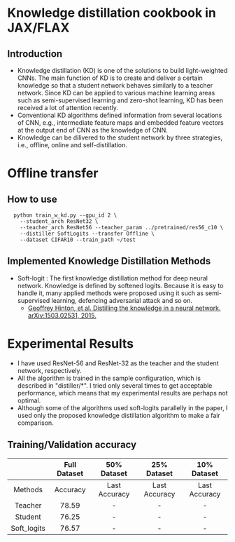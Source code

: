 # Knowledge distillation cookbook in JAX/FLAX
## Introduction
- Knowledge distillation (KD) is one of the solutions to build light-weighted CNNs.
  The main function of KD is to create and deliver a certain knowledge so that a student network behaves similarly to a teacher network. Since KD can be applied to various machine learning areas such as semi-supervised learning and zero-shot learning, KD has been received a lot of attention recently.
- Conventional KD algorithms defined information from several locations of CNN, e.g., intermediate feature maps and embedded feature vectors at the output end of CNN as the knowledge of CNN.
- Knowledge can be dilivered to the student network by three strategies, i.e., offline, online and self-distillation.

# Offline transfer
## How to use
```
  python train_w_kd.py --gpu_id 2 \
    --student_arch ResNet32 \
    --teacher_arch ResNet56 --teacher_param ../pretrained/res56_c10 \
    --distiller SoftLogits --transfer Offline \
    --dataset CIFAR10 --train_path ~/test
```

## Implemented Knowledge Distillation Methods
- Soft-logit : The first knowledge distillation method for deep neural network. Knowledge is defined by softened logits. Because it is easy to handle it, many applied methods were proposed using it such as semi-supervised learning, defencing adversarial attack and so on.
  - [Geoffrey Hinton, et al. Distilling the knowledge in a neural network. arXiv:1503.02531, 2015.](https://arxiv.org/abs/1503.02531)

# Experimental Results
- I have used ResNet-56 and ResNet-32 as the teacher and the student network, respectively.
- All the algorithm is trained in the sample configuration, which is described in "distiller/*". I tried only several times to get acceptable performance, which means that my experimental results are perhaps not optimal.
- Although some of the algorithms used soft-logits parallelly in the paper, I used only the proposed knowledge distillation algorithm to make a fair comparison.

## Training/Validation accuracy
|             |  Full Dataset |  50% Dataset  |  25% Dataset  |  10% Dataset  |
|:-----------:|:-------------:|:-------------:|:-------------:|:-------------:|
|   Methods   |      Accuracy | Last Accuracy | Last Accuracy | Last Accuracy |
|   Teacher   |         78.59 |       -       |       -       |       -       |
|   Student   |         76.25 |       -       |       -       |       -       |
| Soft_logits |         76.57 |       -       |       -       |       -       |
